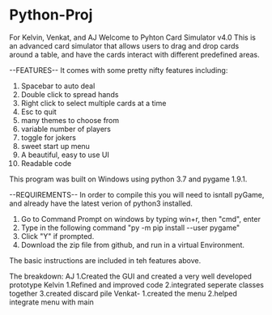 # Python-Proj
For Kelvin, Venkat, and AJ
Welcome to Pyhton Card Simulator v4.0
This is an advanced card simulator that allows users to drag and drop cards around a table, and have the cards interact with different predefined areas.

--FEATURES--
It comes with some pretty nifty features including:
1. Spacebar to auto deal
2. Double click to spread hands
3. Right click to select multiple cards at a time
4. Esc to quit
5. many themes to choose from
6. variable number of players
7. toggle for jokers
8. sweet start up menu
9. A beautiful, easy to use UI
10. Readable code

This program was built on Windows using python 3.7 and pygame 1.9.1.

--REQUIREMENTS--
In order to compile this you will need to isntall pyGame, and already have the latest verion of python3 installed.

1. Go to Command Prompt on windows by typing win+r, then "cmd", enter
2. Type in the following command "py -m pip install --user pygame"
3. Click "Y" if prompted.
4. Download the zip file from github, and run in a virtual Environment.
   
The basic instructions are included in teh features above.

The breakdown:
AJ
  1.Created the GUI and created a very well developed prototype
Kelvin
  1.Refined and improved code
  2.integrated seperate classes together
  3.created discard pile
Venkat-
  1.created the menu
  2.helped integrate menu with main




